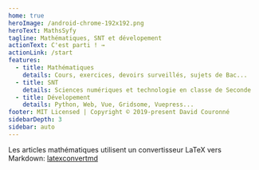 ```yaml
---
home: true
heroImage: /android-chrome-192x192.png
heroText: MathsSyfy
tagline: Mathématiques, SNT et dévelopement
actionText: C'est parti ! →
actionLink: /start
features:
  - title: Mathématiques
    details: Cours, exercices, devoirs surveillés, sujets de Bac...
  - title: SNT
    details: Sciences numériques et technologie en classe de Seconde
  - title: Dévelopement
    details: Python, Web, Vue, Gridsome, Vuepress...
footer: MIT Licensed | Copyright © 2019-present David Couronné
sidebarDepth: 3
sidebar: auto
---
```


Les articles mathématiques utilisent un convertisseur LaTeX vers Markdown: [latexconvertmd](https://loving-booth-d9d454.netlify.com/)
